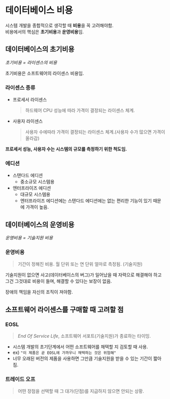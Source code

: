 # 데이터베이스 비용
시스템 개발을 종합적으로 생각할 때 <b>비용</b>을 꼭 고려해야함.  
비용에서의 핵심은 <b>초기비용</b>과<b> 운영비용</b>임.
## 데이터베이스의 초기비용
<i>초기비용 = 라이센스의 비용</i>

초기비용은 소프트웨어의 라이센스 비용임.  
### 라이센스 종류
- 프로세서 라이센스
    > 하드웨어 CPU 성능에 따라 가격이 결정되는 라이센스 체계.
- 사용자 라이센스
    > 사용자 수에따라 가격이 결정되는 라이센스 체계.(사용자 수가 많으면 가격이 올라감)

<b>프로세서 성능, 사용자 수는 시스템의 규모를 측정하기 위한 척도임.</b>

### 에디션
- 스탠다드 에디션 
    - 중소규모 시스템용
- 엔터프라이즈 에디션 
    - 대규모 시스템용
    - 엔터프라이즈 에디션에는 스탠다드 에디션에는 없는 편리한 기능이 있기 때문에 가격이 높음.

## 데이터베이스의 운영비용
<i>운영비용 = 기술지원 비용</i>

### 운영비용
> 기간이 정해진 비용. 월 단위 또는 연 단위 얼마로 측정됨. (기술지원)

기술지원이 없으면 사고(데이터베이스의 버그)가 일어났을 때 자력으로 해결해야 하고 그건 그것대로 비용이 들며, 해결할 수 있다는 보장이 없음. 

장애의 책임을 자신의 조직이 져야함.

## 소프트웨어 라이센스를 구매할 때 고려할 점

### EOSL
> <i>End Of Service Life</i>, 소프트웨어 서포트(기술지원)가 종료하는 타이밍.

- 시스템 개발의 초기단계에서 어떤 소프트웨어를 채택할 지 검토할 때 사용.
- ex) `"이 제품은 곧 EOSL에 가까우니 채택하는 것은 위험해"`
- 너무 오래된 버전의 제품을 사용하면 그만큼 기술지원을 받을 수 있는 기간이 짧아짐.

### 트레이드 오프
> 어떤 장점을 선택할 때 그 대가(단점)를 지급하지 않으면 안되는 상황.